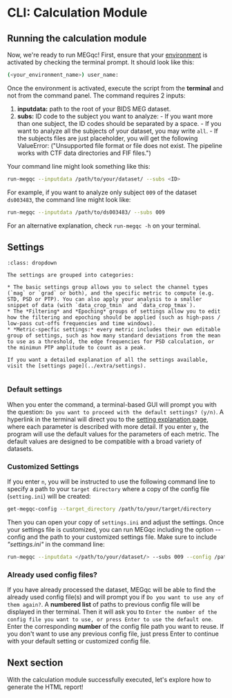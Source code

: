 # CLI: Calculation Module

## Running the calculation module
Now, we're ready to run MEGqc! First, ensure that your [environment](../extra/environment) is activated by checking the terminal prompt. It should look like this:

```bash
(<your_environment_name>) user_name:
```

Once the environment is activated, execute the script from the **terminal** and not from the command panel. The command requires 2 inputs:
1. **inputdata:** path to the root of your BIDS MEG dataset.
2. **subs:** ID code to the subject you want to analyze:
        - If you want more than one subject, the ID codes should be separated by a space.
        - If you want to analyze all the subjects of your dataset, you may write `all`.
        - If the subjects files are just placeholder, you will get the following ValueError: ("Unsupported file format or file does not exist. The pipeline works with CTF data directories and FIF files.")

Your command line might look something like this:

```bash
run-megqc --inputdata /path/to/your/dataset/ --subs <ID>
```

For example, if you want to analyze only subject `009` of the dataset `ds003483`, the command line might look like:

```bash
run-megqc --inputdata /path/to/ds003483/ --subs 009
```

For an alternative explanation, check `run-megqc -h` on your terminal.

## Settings


```{admonition} Settings overview
:class: dropdown

The settings are grouped into categories:

* The basic settings group allows you to select the channel types (`mag` or `grad` or both), and the specific metric to compute (e.g. STD, PSD or PTP). You can also apply your analysis to a smaller snippet of data (with `data_crop_tmin` and `data_crop_tmax`).
* The *Filtering* and *Epoching* groups of settings allow you to edit how the filtering and epoching should be applied (such as high-pass / low-pass cut-offs frequencies and time windows).
* *Metric-specfic settings:* every metric includes their own editable group of settings, such as how many standard deviations from the mean to use as a threshold, the edge frequencies for PSD calculation, or the minimun PTP amplitude to count as a peak.

If you want a detailed explanation of all the settings available, visit the [settings page](../extra/settings). 


``` 


### Default settings
When you enter the command, a terminal-based GUI will prompt you with the question: `Do you want to proceed with the default settings? (y/n)`. A hyperlink in the terminal will direct you to the [setting explanation page](../book/settings_explanation.md), where each parameter is described with more detail. 
If you enter `y`, the program will use the default values for the parameters of each metric. The default values are designed to be compatible with a broad variety of datasets. 

### Customized Settings
If you enter `n`, you will be instructed to use the following command line to specify a path to your `target directory` where a copy of the config file (`setting.ini`) will be created: 

```bash
get-megqc-config --target_directory /path/to/your/target/directory
```

Then you can open your copy of `settings.ini` and adjust the settings. Once your settings file is customized, you can run MEGqc including the option --config and the path to your customized settings file. Make sure to include _"settings.ini"_ in the command line:

```bash
run-megqc --inputdata </path/to/your/dataset/> --subs 009 --config /path/to/your/setting.ini
```

### Already used config files?
If you have already processed the dataset, MEGqc will be able to find the already used config file(s) and will prompt you if `Do you want to use any of them again?`.
A **numbered list** of paths to previous config file will be displayed in ther terminal.
Then it will ask you to `Enter the number of the config file you want to use, or press Enter to use the default one`. Enter the corresponding **number** of the config file path you want to reuse.
If you don't want to use any previous config file, just press Enter to continue with your default setting or customized config file.

## Next section

With the calculation module successfully executed, let's explore how to generate the HTML report! 





<!--
OLD VERSION

## Setting File Paths

Within the `docker` folder of the cloned repository, you'll find the script **run_megqc.py**. To configure the software, you need to edit 2 filepaths of this script:
1. **config_file_path=** here you'll need to write the path to the **settings.ini_**.

2. **internal_config_file_path=** here you'll need to write the path to the **settings_internal.ini**.

Both setting files are located in  the `settings` folder within the `meg_qc` package, which reside in the `site-packages` directory of yourPython  environment. The path should look something like this:

        /path/to/environment/lib/python3./site-packages/meg_qc/settings/settings.ini

<br>


## Specifying Dataset Path and Subjects

Next open the file **setttings.ini** to edit the data directory path and specify the subjects to be analyzed:

- **subjects=** is a string variable, you shall write the code of the participant you want to analyze (f.e., 009). You can also provide a list of subjects separated by a comma (001, 002, 003) or write "all" to process all subjects.

- **data_directory=** SEt this to the path to the dataset directory. In case that you want to analyze more subject, the pipeline will find them within the dataset thanks to the ancpBIDS library. 

The file **setttings.ini** also contains an extensive amount of customizable parameters. However, the default values are optimized to to work with the majority of datasets. [In the next section you can find  more details about these parameters](settings_explanations.md).

-->

